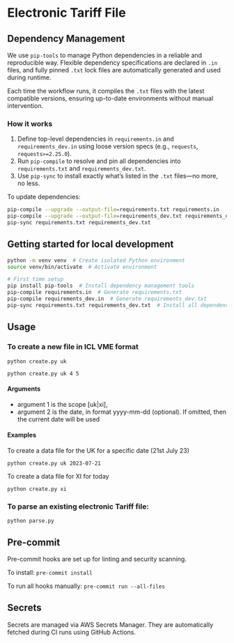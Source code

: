 # Electronic Tariff File

## Dependency Management

We use `pip-tools` to manage Python dependencies in a reliable and reproducible way. Flexible dependency specifications are declared in `.in` files, and fully pinned `.txt` lock files are automatically generated and used during runtime.

Each time the workflow runs, it compiles the `.txt` files with the latest compatible versions, ensuring up-to-date environments without manual intervention.

### How it works

1. Define top-level dependencies in `requirements.in` and `requirements_dev.in` using loose version specs (e.g., `requests`, `requests>=2.25.0`).
2. Run `pip-compile` to resolve and pin all dependencies into `requirements.txt` and `requirements_dev.txt`.
3. Use `pip-sync` to install exactly what’s listed in the `.txt` files—no more, no less.

To update dependencies:

```bash
pip-compile --upgrade --output-file=requirements.txt requirements.in
pip-compile --upgrade --output-file=requirements_dev.txt requirements_dev.in
pip-sync requirements.txt requirements_dev.txt
```

## Getting started for local development

```bash
python -m venv venv  # Create isolated Python environment
source venv/bin/activate  # Activate environment

# First time setup
pip install pip-tools  # Install dependency management tools
pip-compile requirements.in  # Generate requirements.txt
pip-compile requirements_dev.in  # Generate requirements_dev.txt
pip-sync requirements.txt requirements_dev.txt  # Install all dependencies
```

## Usage

### To create a new file in ICL VME format

`python create.py uk`

`python create.py uk 4 5`

#### Arguments

- argument 1 is the scope [uk|xi],
- argument 2 is the date, in format yyyy-mm-dd (optional). If omitted, then the current date will be used

#### Examples

To create a data file for the UK for a specific date (21st July 23)

`python create.py uk 2023-07-21`

To create a data file for XI for today

`python create.py xi`

### To parse an existing electronic Tariff file:

`python parse.py`

## Pre-commit

Pre-commit hooks are set up for linting and security scanning.

To install:
`pre-commit install`

To run all hooks manually:
`pre-commit run --all-files`

## Secrets

Secrets are managed via AWS Secrets Manager. They are automatically fetched during CI runs using GitHub Actions.
